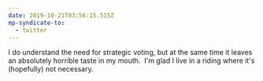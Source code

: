 ```yaml
---
date: 2019-10-21T03:56:15.515Z
mp-syndicate-to:
  - twitter
---
```


I do understand the need for strategic voting, but at the same time it leaves an absolutely horrible taste in my mouth. &nbsp;I'm glad I live in a riding where it's (hopefully) not necessary.
